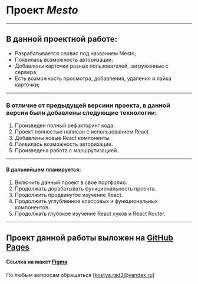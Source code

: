 # Проект ***Mesto***
------
## В данной проектной работе:
* Разрабатывается сервис под названием Mesto;
* Появилась возможность авторизации;
* Добавлены карточки разных пользователей, загруженные с сервера;
* Есть возможность просмотра, добавления, удаления и лайка карточки;
------
### В отличие от предыдущей версиии проекта, в данной версии были добавлены следующие технологии:
1. Произведен полный рефакторинг кода.
2. Проект полностью написан с использованием React
3. Добавлены новые React компоненты.
4. Появилась возможность авторизации.
5. Произведена работа с маршрутизацией.
------
#### В дальнейшем планируется:
1. Включить данный проект в свое портфолио.
2. Продолжать дорабатывать функциональность проекта.
3. Продолжить продвинутое изучение React.
4. Продолжить углубленное классовых и функциональных компонентов.
5. Продолжать глубокое изучение React хуков и React Router.
------

Проект данной работы выложен на [GitHub Pages](https://kostyarad3.github.io/mesto-react-auth/ "GitHub Pages")
------
#### Ссылка на макет [Figma](https://www.figma.com/file/5H3gsn5lIGPwzBPby9jAOo/Sprint-14-RU?node-id=0%3A1 "Макет Figma")


По любым вопросам обращаться [kostya.rad3@yandex.ru]
